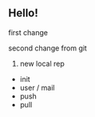 ## Hello!

first change

second change from git

1. new local rep
* init
* user / mail
* push
* pull
